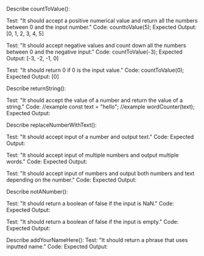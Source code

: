 Describe countToValue():

Test: "It should accept a positive numerical value and return all the numbers between 0 and the input number."
Code: counttoValue(5);
Expected Output: [0, 1, 2, 3, 4, 5] 

Test: "It should accept negative values and count down all the numbers between 0 and the negative input."
Code: countToValue(-3);
Expected Output: [-3, -2, -1, 0] 

Test: "It should return 0 if 0 is the input value."
Code: countToValue(0);
Expected Output: [0]

Describe returnString():

Test: "It should accept the value of a number and return the value of a string."
Code:
//example const text = "hello";
//example wordCounter(text);
Expected Output: 




Describe replaceNumberWithText():

Test: "It should accept input of a number and output text."
Code:
Expected Output: 

Test: "It should accept input of multiple numbers and output multiple words."
Code:
Expected Output: 

Test: "It should accept input of numbers and output both numbers and text depending on the number."
Code:
Expected Output: 

Describe notANumber():

Test: "It should return a boolean of false if the input is NaN."
Code:
Expected Output: 

Test: "It should return a boolean of false if the input is empty."
Code:
Expected Output:

Describe addYourNameHere():
Test: "It should return a phrase that uses inputted name."
Code:
Expected Output: 